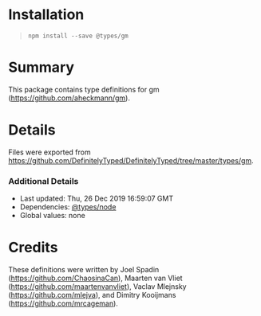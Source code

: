 # Installation
> `npm install --save @types/gm`

# Summary
This package contains type definitions for gm (https://github.com/aheckmann/gm).

# Details
Files were exported from https://github.com/DefinitelyTyped/DefinitelyTyped/tree/master/types/gm.

### Additional Details
 * Last updated: Thu, 26 Dec 2019 16:59:07 GMT
 * Dependencies: [@types/node](https://npmjs.com/package/@types/node)
 * Global values: none

# Credits
These definitions were written by  Joel Spadin (https://github.com/ChaosinaCan), Maarten van Vliet (https://github.com/maartenvanvliet), Vaclav Mlejnsky (https://github.com/mlejva), and Dimitry Kooijmans (https://github.com/mrcageman).
